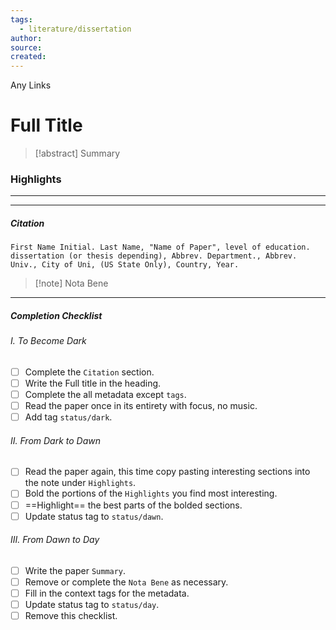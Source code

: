 ```yaml
---
tags:
  - literature/dissertation
author: 
source: 
created:
---
```

Any Links
# Full Title

> [!abstract] Summary
### Highlights
---

---
##### Citation
```
First Name Initial. Last Name, "Name of Paper", level of education. dissertation (or thesis depending), Abbrev. Department., Abbrev. Univ., City of Uni, (US State Only), Country, Year.
```

> [!note] Nota Bene

---
##### Completion Checklist
###### I. To Become Dark
- [ ] Complete the `Citation` section.
- [ ] Write the Full title in the heading.
- [ ] Complete the all metadata except `tags`.
- [ ] Read the paper once in its entirety with focus, no music.
- [ ] Add tag `status/dark`.
###### II. From Dark to Dawn
- [ ] Read the paper again, this time copy pasting interesting sections into the note under `Highlights`.
- [ ] Bold the portions of the `Highlights` you find most interesting.
- [ ] ==Highlight== the best parts of the bolded sections.
- [ ] Update status tag to `status/dawn`.
###### III. From Dawn to Day
- [ ] Write the paper `Summary`.
- [ ] Remove or complete the `Nota Bene` as necessary.
- [ ] Fill in the context tags for the metadata.
- [ ] Update status tag to `status/day`.
- [ ] Remove this checklist.